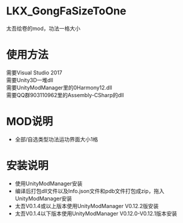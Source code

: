 # LKX_GongFaSizeToOne
太吾绘卷的mod，功法一格大小
# 使用方法
需要Visual Studio 2017  
需要Unity3D一堆dll  
需要UnityModManager里的0Harmony12.dll  
需要QQ群903110962里的Assembly-CSharp的dll  
# MOD说明
* 全部/自选类型功法运功界面大小1格
# 安装说明
* 使用UnityModManager安装
* 编译后打包dll文件以及Info.json文件和pdb文件打包成zip，拖入UnityModManager安装
* 太吾V0.1.4或以上版本使用UnityModManager V0.12.2版安装
* 太吾V0.1.4以下版本使用UnityModManager V0.12.0-V0.12.1版本安装
